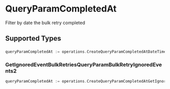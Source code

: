 # QueryParamCompletedAt

Filter by date the bulk retry completed


## Supported Types

### 

```go
queryParamCompletedAt := operations.CreateQueryParamCompletedAtDateTime(time.Time{/* values here */})
```

### GetIgnoredEventBulkRetriesQueryParamBulkRetryIgnoredEvents2

```go
queryParamCompletedAt := operations.CreateQueryParamCompletedAtGetIgnoredEventBulkRetriesQueryParamBulkRetryIgnoredEvents2(operations.GetIgnoredEventBulkRetriesQueryParamBulkRetryIgnoredEvents2{/* values here */})
```

